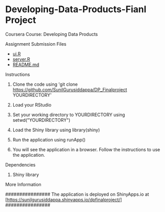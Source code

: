 Developing-Data-Products-Fianl Project
===================================

Coursera Course: Developing Data Products

Assignment Submission Files
- [ui.R](https://github.com/SunilGurusiddappa/DP_Finalproject/blob/master/ui.R)
- [server.R](https://github.com/SunilGurusiddappa/DP_Finalproject/blob/master/server.R)
- [README.md](https://github.com/SunilGurusiddappa/DP_Finalproject/blob/master/REDME.md)

Instructions

1. Clone the code using 'git clone https://github.com/SunilGurusiddappa/DP_Finalproject YOURDIRECTORY'

2. Load your RStudio

3. Set your working directory to YOURDIRECTORY using setwd("YOURDIRECTORY")

4. Load the Shiny library using library(shiny)

5. Run the application using runApp()

6. You will see the application in a browser. Follow the instructions to use the application.

Dependencies

1. Shiny library

More Information

################
The application is deployed on ShinyApps.io at [https://sunilgurusiddappa.shinyapps.io/dpfinalproject/]
################